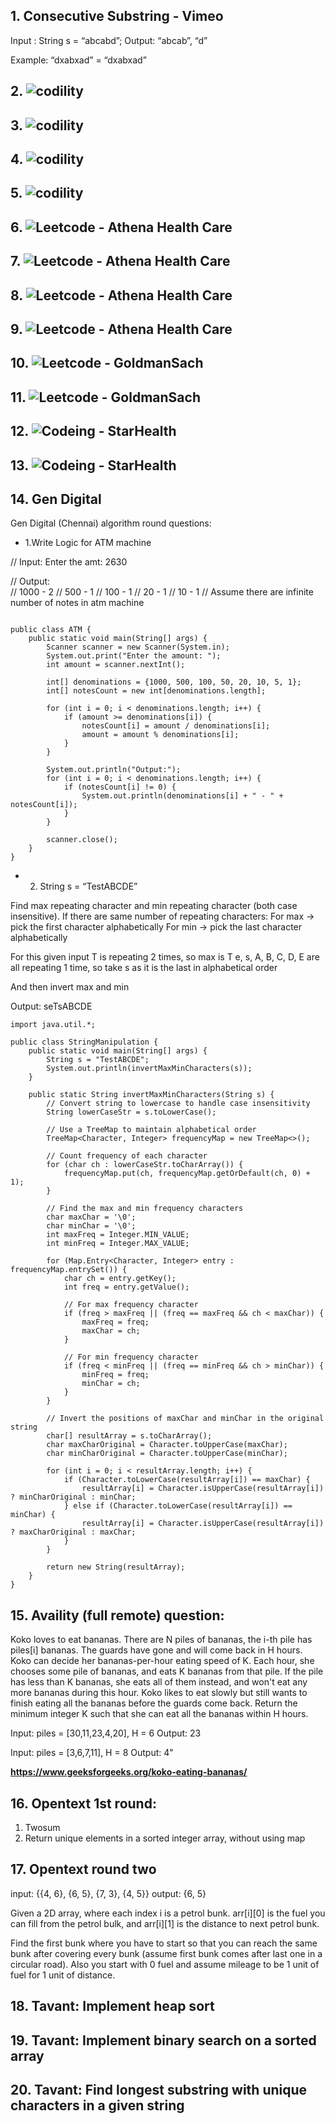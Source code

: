 ## 1. Consecutive Substring - Vimeo

Input : String s = “abcabd”;
Output: “abcab”, “d” 

Example: “dxabxad” = “dxabxad”


## 2. ![codility](images/codility1.jpeg)


## 3. ![codility ](images/codility2.jpeg)


## 4. ![codility ](images/codility3.jpeg)


## 5. ![codility ](images/codility3.jpeg)


## 6. ![Leetcode ](images/leetcode1.jpeg) - Athena Health Care


## 7. ![Leetcode ](images/leetcode2.jpeg) - Athena Health Care


## 8. ![Leetcode ](images/Athena-coding.jpeg) - Athena Health Care


## 9. ![Leetcode ](images/Athena-coding1.jpeg) - Athena Health Care


## 10. ![Leetcode ](images/goldmansach1.jpeg) - GoldmanSach


## 11. ![Leetcode ](images/goldmansach2.jpeg) - GoldmanSach


## 12. ![Codeing ](images/starhealth1.jpeg) - StarHealth


## 13. ![Codeing ](images/starhealth2.jpeg) - StarHealth

## 14. Gen Digital
Gen Digital (Chennai) algorithm round questions:

- 1.Write Logic for ATM machine  

// Input: Enter the amt: 2630 

// Output:  
// 1000 - 2 
// 500 - 1 
// 100 - 1 
// 20 - 1 
// 10 - 1 
// Assume there are infinite number of notes in atm machine

``` import java.util.Scanner;

public class ATM {
    public static void main(String[] args) {
        Scanner scanner = new Scanner(System.in);
        System.out.print("Enter the amount: ");
        int amount = scanner.nextInt();
        
        int[] denominations = {1000, 500, 100, 50, 20, 10, 5, 1};
        int[] notesCount = new int[denominations.length];
        
        for (int i = 0; i < denominations.length; i++) {
            if (amount >= denominations[i]) {
                notesCount[i] = amount / denominations[i];
                amount = amount % denominations[i];
            }
        }
        
        System.out.println("Output:");
        for (int i = 0; i < denominations.length; i++) {
            if (notesCount[i] != 0) {
                System.out.println(denominations[i] + " - " + notesCount[i]);
            }
        }
        
        scanner.close();
    }
}
```

- 2. String s = “TestABCDE”

Find max repeating character and min repeating character (both case insensitive). If there are same number of repeating characters:
For max -> pick the first character alphabetically
For min -> pick the last character alphabetically

For this given input T is repeating 2 times, so max is T
e, s, A, B, C, D, E are all repeating 1 time, so take s as it is the last in alphabetical order

And then invert max and min

Output: seTsABCDE


``` 
import java.util.*;

public class StringManipulation {
    public static void main(String[] args) {
        String s = "TestABCDE";
        System.out.println(invertMaxMinCharacters(s));
    }

    public static String invertMaxMinCharacters(String s) {
        // Convert string to lowercase to handle case insensitivity
        String lowerCaseStr = s.toLowerCase();
        
        // Use a TreeMap to maintain alphabetical order
        TreeMap<Character, Integer> frequencyMap = new TreeMap<>();
        
        // Count frequency of each character
        for (char ch : lowerCaseStr.toCharArray()) {
            frequencyMap.put(ch, frequencyMap.getOrDefault(ch, 0) + 1);
        }
        
        // Find the max and min frequency characters
        char maxChar = '\0';
        char minChar = '\0';
        int maxFreq = Integer.MIN_VALUE;
        int minFreq = Integer.MAX_VALUE;
        
        for (Map.Entry<Character, Integer> entry : frequencyMap.entrySet()) {
            char ch = entry.getKey();
            int freq = entry.getValue();
            
            // For max frequency character
            if (freq > maxFreq || (freq == maxFreq && ch < maxChar)) {
                maxFreq = freq;
                maxChar = ch;
            }
            
            // For min frequency character
            if (freq < minFreq || (freq == minFreq && ch > minChar)) {
                minFreq = freq;
                minChar = ch;
            }
        }
        
        // Invert the positions of maxChar and minChar in the original string
        char[] resultArray = s.toCharArray();
        char maxCharOriginal = Character.toUpperCase(maxChar);
        char minCharOriginal = Character.toUpperCase(minChar);
        
        for (int i = 0; i < resultArray.length; i++) {
            if (Character.toLowerCase(resultArray[i]) == maxChar) {
                resultArray[i] = Character.isUpperCase(resultArray[i]) ? minCharOriginal : minChar;
            } else if (Character.toLowerCase(resultArray[i]) == minChar) {
                resultArray[i] = Character.isUpperCase(resultArray[i]) ? maxCharOriginal : maxChar;
            }
        }
        
        return new String(resultArray);
    }
}
```

## 15. Availity (full remote) question:

Koko loves to eat bananas. There are N piles of bananas, the i-th pile has piles[i] bananas. The guards have gone and will come back in H hours.
Koko can decide her bananas-per-hour eating speed of K. Each hour, she chooses some pile of bananas, and eats K bananas from that pile.
 If the pile has less than K bananas, she eats all of them instead, and won't eat any more bananas during this hour.
Koko likes to eat slowly but still wants to finish eating all the bananas before the guards come back.
Return the minimum integer K such that she can eat all the bananas within H hours.

Input: piles = [30,11,23,4,20], H = 6
Output: 23

Input: piles = [3,6,7,11], H = 8
Output: 4"

**https://www.geeksforgeeks.org/koko-eating-bananas/**

## 16. Opentext 1st round:
1. Twosum
2. Return unique elements in a sorted integer array, without using map

## 17. Opentext round two

input: {{4, 6}, {6, 5}, {7, 3}, {4, 5}}
output: {6, 5}

Given a 2D array, where each index i is a petrol bunk. arr[i][0] is the fuel you can fill from the petrol bulk, and arr[i][1] is the distance to next petrol bunk. 

Find the first bunk where you have to start so that you can reach the same bunk after covering every bunk (assume first bunk comes after last one in a circular road). Also you start with 0 fuel and assume mileage to be 1 unit of fuel for 1 unit of distance.


## 18. Tavant:  Implement heap sort

## 19. Tavant: Implement binary search on a sorted array

## 20. Tavant: Find longest substring with unique characters in a given string